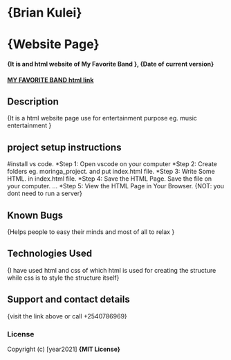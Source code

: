 
# {Brian Kulei}
# {Website Page}
#### {It is and html website of My Favorite Band }, {Date of current version}
#### [MY FAVORITE BAND html link](brian6382.github.io/my-favorite-band/)
## Description
{It is a html website page use for entertainment purpose eg. music entertainment  }
## project setup instructions
#install vs code.
*Step 1: Open vscode on your computer
*Step 2: Create folders eg. moringa_project. and put index.html file.
*Step 3: Write Some HTML. in index.html file.
*Step 4: Save the HTML Page. Save the file on your computer. ...
*Step 5: View the HTML Page in Your Browser.
{NOT: you dont need to run a server}
## Known Bugs
{Helps people to easy their minds and most of all to relax }
## Technologies Used
{I have used html and css of which html is used for creating the structure while css is to style the structure itself}
## Support and contact details
{visit the link above or call +2540786969}
### License
Copyright (c) [year2021]  **{MIT License}**
